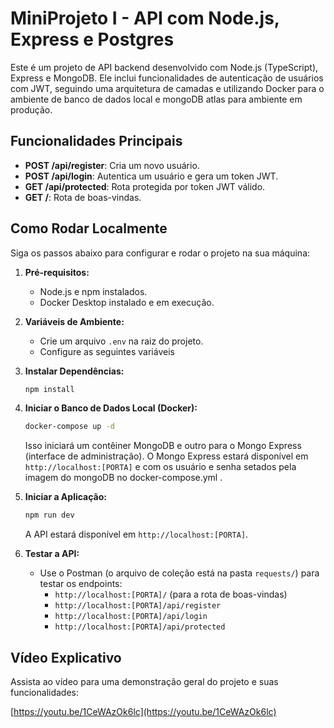 
# MiniProjeto I - API com Node.js, Express e Postgres


Este é um projeto de API backend desenvolvido com Node.js (TypeScript), Express e MongoDB. Ele inclui funcionalidades de autenticação de usuários com JWT, seguindo uma arquitetura de camadas e utilizando Docker para o ambiente de banco de dados local e mongoDB atlas para ambiente em produção.

## Funcionalidades Principais

  * **POST /api/register**: Cria um novo usuário.
  * **POST /api/login**: Autentica um usuário e gera um token JWT.
  * **GET /api/protected**: Rota protegida por token JWT válido.
  * **GET /**: Rota de boas-vindas.

## Como Rodar Localmente

Siga os passos abaixo para configurar e rodar o projeto na sua máquina:

1.  **Pré-requisitos:**

      * Node.js e npm instalados.
      * Docker Desktop instalado e em execução.

2.  **Variáveis de Ambiente:**

      * Crie um arquivo `.env` na raiz do projeto.
      * Configure as seguintes variáveis
      

3.  **Instalar Dependências:**

    ```bash
    npm install
    ```

4.  **Iniciar o Banco de Dados Local (Docker):**

    ```bash
    docker-compose up -d
    ```

    Isso iniciará um contêiner MongoDB e outro para o Mongo Express (interface de administração). O Mongo Express estará disponível em `http://localhost:[PORTA]` e com os usuário e senha setados pela imagem do mongoDB no docker-compose.yml .

5.  **Iniciar a Aplicação:**

    ```bash
    npm run dev
    ```

    A API estará disponível em `http://localhost:[PORTA]`.

6.  **Testar a API:**

      * Use o Postman (o arquivo de coleção está na pasta `requests/`) para testar os endpoints:
          * `http://localhost:[PORTA]/` (para a rota de boas-vindas)
          * `http://localhost:[PORTA]/api/register`
          * `http://localhost:[PORTA]/api/login`
          * `http://localhost:[PORTA]/api/protected`

## Vídeo Explicativo

Assista ao vídeo para uma demonstração geral do projeto e suas funcionalidades:

[https://youtu.be/1CeWAzOk6lc](https://youtu.be/1CeWAzOk6lc)
